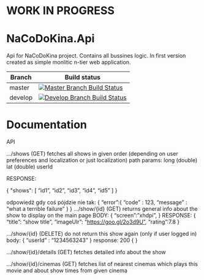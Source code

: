 
# WORK IN PROGRESS

# NaCoDoKina.Api
Api for NaCoDoKina project. Contains all bussines logic. In first version created as simple monlitic  n-tier web application.

|Branch             |Build status                                                  
|-------------------|-----------------------------------------------------
|master             |[![Master Branch Build Status](https://travis-ci.com/Arasz/NaCoDoKina.Api.svg?token=jsB52VbhD4YcywUiDpoV&branch=master)](https://travis-ci.com/Arasz/NaCoDoKina.Api)
|develop            |[![Develop Branch Build Status](https://travis-ci.com/Arasz/NaCoDoKina.Api.svg?token=jsB52VbhD4YcywUiDpoV&branch=develop)](https://travis-ci.com/Arasz/NaCoDoKina.Api)


# Documentation

API

.../shows (GET)
fetches all shows in given order (depending on user preferences and localization or just localization)
path params:
long (double)
lat (double)
userId

RESPONSE:

{
  "shows": [
    “id1”, “id2”, “id3”, “id4”, “id5”
  ]
}

odpowiedź gdy coś pójdzie nie tak:
{
“error”:{
		“code” : 123,
		“message” : “what a terrible failure” } 
}
.../show/{id} (GET)
returns general info about the show to display on the main page
BODY:
{
“screen”:”xhdpi”,
}
RESPONSE:
{
	 “title”: “show title”,
	 “imageUlr”: “https://goo.gl/2o3d9U”,
	 “rating”:7.8
}



.../show/{id} (DELETE)
do not return this show again (only if user logged in)
body:
{
“userId” : “1234563243”
}
response: 200
{ } 

.../show/{id}/details (GET)
fetches detailed info about the show

.../show/{id}/cinemas (GET)
fetches list of nearest cinemas which plays this movie and about show times from given cinema




